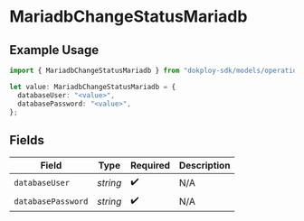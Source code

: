 # MariadbChangeStatusMariadb

## Example Usage

```typescript
import { MariadbChangeStatusMariadb } from "dokploy-sdk/models/operations";

let value: MariadbChangeStatusMariadb = {
  databaseUser: "<value>",
  databasePassword: "<value>",
};
```

## Fields

| Field              | Type               | Required           | Description        |
| ------------------ | ------------------ | ------------------ | ------------------ |
| `databaseUser`     | *string*           | :heavy_check_mark: | N/A                |
| `databasePassword` | *string*           | :heavy_check_mark: | N/A                |